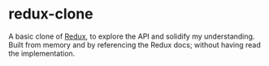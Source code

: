 # redux-clone

A basic clone of [Redux](https://redux.js.org/), to explore the API and solidify my understanding. Built from memory and by referencing the Redux docs; without having read the implementation.
